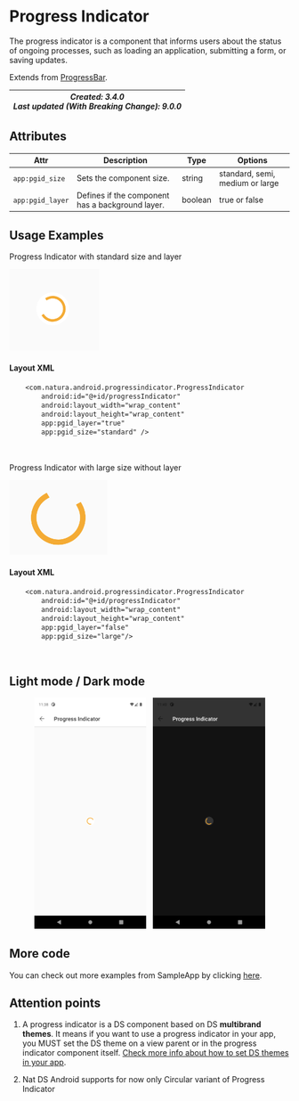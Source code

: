 # Progress Indicator
The progress indicator is a component that informs users about the status of ongoing processes, such as loading an application, submitting a form, or saving updates.

Extends from [ProgressBar](https://developer.android.com/reference/android/widget/ProgressBar).


| _Created: 3.4.0_ <br> _Last updated (With Breaking Change): 9.0.0_ |
| ----- | 


## Attributes
| Attr | Description | Type | Options |
| - | --- | --- | --- |
|`app:pgid_size`|  Sets the component size. | string| standard, semi, medium or large |
|`app:pgid_layer`| Defines if the component has a background layer.| boolean | true or false |

## Usage Examples
Progress Indicator with standard size and layer

![Progress Indicator](./images/progressindicator_standard.png)

#### Layout XML

```android
    <com.natura.android.progressindicator.ProgressIndicator
        android:id="@+id/progressIndicator"
        android:layout_width="wrap_content"
        android:layout_height="wrap_content"
        app:pgid_layer="true"
        app:pgid_size="standard" />
```

<br><br>
Progress Indicator with large size without layer

![Progress Indicator](./images/progressindicator_large.png)

#### Layout XML

```android
    <com.natura.android.progressindicator.ProgressIndicator
        android:id="@+id/progressIndicator"
        android:layout_width="wrap_content"
        android:layout_height="wrap_content"
        app:pgid_layer="false"
        app:pgid_size="large"/>
```
<br>

## Light mode / Dark mode

<p align="center">
  <img alt="Progress Indicator Light" src="./images/progressindicator_lightMode.png" width="40%"> 
&nbsp;
  <img alt="Progress Indicator Dark" src="./images/progressindicator_darkMode.png" width="40%">
</p>

## More code
You can check out more examples from SampleApp by clicking [here](../sample/src/main/res/layout/activity_progress_indicator.xml).


## Attention points

1. A progress indicator is a DS component based on DS **multibrand themes**. It means if you want to use a progress indicator in your app, you MUST set the DS theme on a view parent or in the progress indicator component itself. [Check more info about how to set DS themes in your app](getting-started.md).
   
2. Nat DS Android supports for now only Circular variant of Progress Indicator